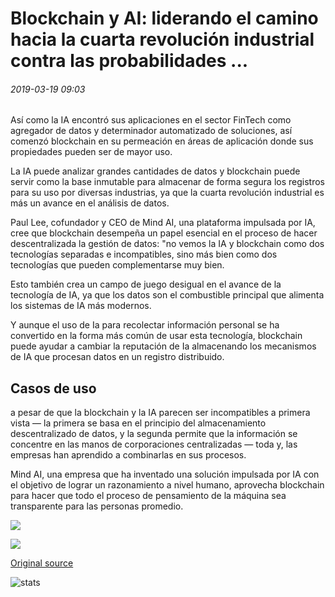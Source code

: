# Blockchain y AI: liderando el camino hacia la cuarta revolución industrial contra las probabilidades ...

###### 2019-03-19 09:03

Así como la IA encontró sus aplicaciones en el sector FinTech como agregador de datos y determinador automatizado de soluciones, así comenzó blockchain en su permeación en áreas de aplicación donde sus propiedades pueden ser de mayor uso.

La IA puede analizar grandes cantidades de datos y blockchain puede servir como la base inmutable para almacenar de forma segura los registros para su uso por diversas industrias, ya que la cuarta revolución industrial es más un avance en el análisis de datos.

Paul Lee, cofundador y CEO de Mind AI, una plataforma impulsada por IA, cree que blockchain desempeña un papel esencial en el proceso de hacer descentralizada la gestión de datos: "no vemos la IA y blockchain como dos tecnologías separadas e incompatibles, sino más bien como dos tecnologías que pueden complementarse muy bien.

Esto también crea un campo de juego desigual en el avance de la tecnología de IA, ya que los datos son el combustible principal que alimenta los sistemas de IA más modernos.

Y aunque el uso de Ia para recolectar información personal se ha convertido en la forma más común de usar esta tecnología, blockchain puede ayudar a cambiar la reputación de Ia almacenando los mecanismos de IA que procesan datos en un registro distribuido.

## Casos de uso

a pesar de que la blockchain y la IA parecen ser incompatibles a primera vista — la primera se basa en el principio del almacenamiento descentralizado de datos, y la segunda permite que la información se concentre en las manos de corporaciones centralizadas — toda y, las empresas han aprendido a combinarlas en sus procesos.

Mind AI, una empresa que ha inventado una solución impulsada por IA con el objetivo de lograr un razonamiento a nivel humano, aprovecha blockchain para hacer que todo el proceso de pensamiento de la máquina sea transparente para las personas promedio.

![](https://s3.cointelegraph.com/storage/uploads/view/1db037ed7eeab34e69714d845ec2b5ff.png)

![](https://s3.cointelegraph.com/storage/uploads/view/27140054b121d96e383b7732b085dd4d.png)

[Original source](https://cointelegraph.com/news/blockchain-and-ai-leading-the-way-to-the-fourth-industrial-revolution-against-the-odds)

![stats](https://c.statcounter.com/11760860/0/a89fa40b/1/ "stats")